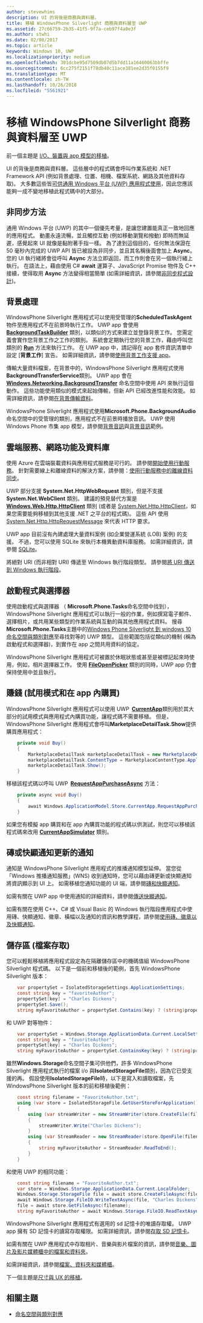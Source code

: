 ```yaml
---
author: stevewhims
description: UI 的背後是商務與資料層。
title: 移植 WindowsPhone Silverlight 商務與資料層至 UWP
ms.assetid: 27c66759-2b35-41f5-9f7a-ceb97f4a0e3f
ms.author: stwhi
ms.date: 02/08/2017
ms.topic: article
keywords: Windows 10, UWP
ms.localizationpriority: medium
ms.openlocfilehash: 301dcbe95d7509db07d5b7dd11a16460063bbffe
ms.sourcegitcommit: 6cc275f2151f78db40c11ace381ee2d35f0155f9
ms.translationtype: MT
ms.contentlocale: zh-TW
ms.lasthandoff: 10/26/2018
ms.locfileid: "5561921"
---
```

#  <a name="porting-windowsphone-silverlight-business-and-data-layers-to-uwp"></a>移植 WindowsPhone Silverlight 商務與資料層至 UWP


前一個主題是 [I/O、裝置與 app 模型的移植](wpsl-to-uwp-input-and-sensors.md)。

UI 的背後是商務與資料層。 這些層中的程式碼會呼叫作業系統和 .NET Framework API (例如背景處理、位置、相機、檔案系統、網路及其他資料存取)。 大多數這些皆[可供通用 Windows 平台 (UWP) 應用程式使用](https://msdn.microsoft.com/library/windows/apps/br211369)，因此您應該能夠一成不變地移植此程式碼中的大部分。

## <a name="asynchronous-methods"></a>非同步方法

通用 Windows 平台 (UWP) 的其中一個優先考量，是讓您建置能真正一致地回應的應用程式。 動畫永遠流暢，並且觸控互動 (例如移動瀏覽和撥動) 即時而無延遲，感覺起來 UI 就像是黏附著手指一樣。 為了達到這個目的，任何無法保證在 50 毫秒內完成的 UWP API 皆已被設為非同步，並且其名稱後面會加上 **Async**。 您的 UI 執行緒將會從呼叫 **Async** 方法立即返回，而工作則會在另一個執行緒上執行。 在語法上，藉由使用 C# **await** 運算子、JavaScript Promise 物件及 C++ 接續，使得取用 **Async** 方法變得相當簡單 (如需詳細資訊，請參閱[非同步程式設計](https://msdn.microsoft.com/library/windows/apps/mt187335))。

## <a name="background-processing"></a>背景處理

WindowsPhone Silverlight 應用程式可以使用受管理的**ScheduledTaskAgent**物件至應用程式不在前景時執行工作。 UWP app 會使用 [**BackgroundTaskBuilder**](https://msdn.microsoft.com/library/windows/apps/br224768) 類別，以類似的方式來建立並登錄背景工作。 您需定義會實作您背景工作之工作的類別。 系統會定期執行您的背景工作，藉由呼叫您類別的 [**Run**](https://msdn.microsoft.com/library/windows/apps/br224811) 方法來執行工作。 在 UWP app 中，請記得在 app 套件資訊清單中設定 [**背景工作**] 宣告。 如需詳細資訊，請參閱[使用背景工作支援 app](https://msdn.microsoft.com/library/windows/apps/mt299103)。

傳輸大量資料檔案，在背景中的，WindowsPhone Silverlight 應用程式使用**BackgroundTransferService**類別。 UWP app 會在 [**Windows.Networking.BackgroundTransfer**](https://msdn.microsoft.com/library/windows/apps/br207242) 命名空間中使用 API 來執行這個動作。 這些功能使用類似的模式來起始傳輸，但新 API 已經改進性能和效能。 如需詳細資訊，請參閱[在背景傳輸資料](https://msdn.microsoft.com/library/windows/apps/xaml/hh452975)。

WindowsPhone Silverlight 應用程式使用**Microsoft.Phone.BackgroundAudio**命名空間中的受管理的類別，應用程式不在前景時播放音訊。 UWP 使用 Windows Phone 市集 app 模型，請參閱[背景音訊](https://msdn.microsoft.com/library/windows/apps/mt282140)與[背景音訊](http://go.microsoft.com/fwlink/p/?linkid=619997)範例。

## <a name="cloud-services-networking-and-databases"></a>雲端服務、網路功能及資料庫

使用 Azure 在雲端裝載資料與應用程式服務是可行的。 請參閱[開始使用行動服務](http://go.microsoft.com/fwlink/p/?LinkID=403138)。 針對需要線上和離線資料的解決方案，請參閱：[使用行動服務中的離線資料同步](http://azure.microsoft.com/documentation/articles/mobile-services-windows-store-dotnet-get-started-offline-data/)。

UWP 部分支援 **System.Net.HttpWebRequest** 類別，但是不支援 **System.Net.WebClient** 類別。 建議的預見替代方案是 [**Windows.Web.Http.HttpClient**](https://msdn.microsoft.com/library/windows/apps/dn298639) 類別 (或者是 [System.Net.Http.HttpClient](https://msdn.microsoft.com/library/system.net.http.httpclient(v=vs.118).aspx)，如果您需要能夠移植到其他支援 .NET 之平台的程式碼)。 這些 API 使用 [System.Net.Http.HttpRequestMessage](https://msdn.microsoft.com/library/system.net.http.httprequestmessage.aspx) 來代表 HTTP 要求。

UWP app 目前沒有內建處理大量資料案例 (如企業營運系統 (LOB) 案例) 的支援。 不過，您可以使用 SQLite 來執行本機異動資料庫服務。 如需詳細資訊，請參閱 [SQLite](https://visualstudiogallery.msdn.microsoft.com/4913e7d5-96c9-4dde-a1a1-69820d615936)。

將絕對 URI (而非相對 URI) 傳遞至 Windows 執行階段類型。 請參閱[將 URI 傳送到 Windows 執行階段](https://msdn.microsoft.com/library/hh763341.aspx)。

## <a name="launchers-and-choosers"></a>啟動程式與選擇器

使用啟動程式與選擇器 （ **Microsoft.Phone.Tasks**命名空間中找到），WindowsPhone Silverlight 應用程式可以執行一般的作業，例如撰寫電子郵件、 選擇相片，或共用某些類型的作業系統與互動的與其他應用程式資料。 搜尋**Microsoft.Phone.Tasks**主題中的[Windows Phone Silverlight 到 windows 10 命名空間與類別對應](wpsl-to-uwp-namespace-and-class-mappings.md)至尋找對等的 UWP 類型。 這些範圍包括從類似的機制 (稱為啟動程式和選擇器)，到實作在 app 之間共用資料的協定。

WindowsPhone Silverlight 應用程式可被置於休眠狀態或甚至是被標記起來時使用，例如，相片選擇器工作。 使用 [**FileOpenPicker**](https://msdn.microsoft.com/library/windows/apps/br207847) 類別的同時，UWP app 仍會保持使用中並且執行。

## <a name="monetization-trial-mode-and-in-app-purchases"></a>賺錢 (試用模式和在 app 內購買)

WindowsPhone Silverlight 應用程式可以使用 UWP [**CurrentApp**](https://msdn.microsoft.com/library/windows/apps/hh779765)類別用於其大部分的試用模式與應用程式內購買功能，讓程式碼不需要移植。 但是，WindowsPhone Silverlight 應用程式會呼叫**MarketplaceDetailTask.Show**提供購買應用程式：

```csharp
    private void Buy()
    {
        MarketplaceDetailTask marketplaceDetailTask = new MarketplaceDetailTask();
        marketplaceDetailTask.ContentType = MarketplaceContentType.Applications;
        marketplaceDetailTask.Show();
    }
```

移植該程式碼以呼叫 UWP [**RequestAppPurchaseAsync**](https://msdn.microsoft.com/library/windows/apps/hh967813) 方法：

```csharp
    private async void Buy()
    {
        await Windows.ApplicationModel.Store.CurrentApp.RequestAppPurchaseAsync(false);
    }
```

如果您有模擬 app 購買和在 app 內購買功能的程式碼以供測試，則您可以移植該程式碼來改用 [**CurrentAppSimulator**](https://msdn.microsoft.com/library/windows/apps/hh779766) 類別。

## <a name="notifications-for-tile-or-toast-updates"></a>磚或快顯通知更新的通知

通知是 WindowsPhone Silverlight 應用程式的推播通知模型延伸。 當您從「Windows 推播通知服務」(WNS) 收到通知時，您可以藉由磚更新或快顯通知將資訊顯示到 UI 上。 如需移植您通知功能的 UI 端，請參閱[磚和快顯通知](w8x-to-uwp-porting-xaml-and-ui.md)。

如需有關在 UWP app 中使用通知的詳細資料，請參閱[傳送快顯通知](https://msdn.microsoft.com/library/windows/apps/xaml/hh868266)。

如需有關在使用 C++、C# 或 Visual Basic 的 Windows 執行階段應用程式中使用磚、快顯通知、徽章、橫幅以及通知的資訊和教學課程，請參閱[使用磚、徽章以及快顯通知](https://msdn.microsoft.com/library/windows/apps/xaml/hh868259)。

## <a name="storage-file-access"></a>儲存區 (檔案存取)

您可以輕鬆移植將應用程式設定為在隔離儲存區中的機碼值組 WindowsPhone Silverlight 程式碼。 以下是一個前和移植後的範例，首先 WindowsPhone Silverlight 版本：

```csharp
    var propertySet = IsolatedStorageSettings.ApplicationSettings;
    const string key = "favoriteAuthor";
    propertySet[key] = "Charles Dickens";
    propertySet.Save();
    string myFavoriteAuthor = propertySet.Contains(key) ? (string)propertySet[key] : "<none>";
```

和 UWP 對等物件：

```csharp
    var propertySet = Windows.Storage.ApplicationData.Current.LocalSettings.Values;
    const string key = "favoriteAuthor";
    propertySet[key] = "Charles Dickens";
    string myFavoriteAuthor = propertySet.ContainsKey(key) ? (string)propertySet[key] : "<none>";
```

雖然**Windows.Storage**命名空間子集可供他們，許多 WindowsPhone Silverlight 應用程式執行的檔案 i/o 與**IsolatedStorageFile**類別，因為它已受支援的再。 假設使用**IsolatedStorageFile**時，以下是寫入和讀取檔案，先 WindowsPhone Silverlight 版本的前和移植後範例：

```csharp
    const string filename = "FavoriteAuthor.txt";
    using (var store = IsolatedStorageFile.GetUserStoreForApplication())
    {
        using (var streamWriter = new StreamWriter(store.CreateFile(filename)))
        {
            streamWriter.Write("Charles Dickens");
        }
        using (var StreamReader = new StreamReader(store.OpenFile(filename, FileMode.Open, FileAccess.Read)))
        {
            string myFavoriteAuthor = StreamReader.ReadToEnd();
        }
    }
```

和使用 UWP 的相同功能：

```csharp
    const string filename = "FavoriteAuthor.txt";
    var store = Windows.Storage.ApplicationData.Current.LocalFolder;
    Windows.Storage.StorageFile file = await store.CreateFileAsync(filename, Windows.Storage.CreationCollisionOption.ReplaceExisting);
    await Windows.Storage.FileIO.WriteTextAsync(file, "Charles Dickens");
    file = await store.GetFileAsync(filename);
    string myFavoriteAuthor = await Windows.Storage.FileIO.ReadTextAsync(file);
```

WindowsPhone Silverlight 應用程式有選用的 sd 記憶卡的唯讀存取權。 UWP app 擁有 SD 記憶卡的讀寫存取權限。 如需詳細資訊，請參閱[存取 SD 記憶卡](https://msdn.microsoft.com/library/windows/apps/mt188699)。

如需有關在 UWP 應用程式中存取相片、音樂與影片檔案的資訊，請參閱[音樂、圖片及影片媒體櫃中的檔案和資料夾](https://msdn.microsoft.com/library/windows/apps/mt188703)。

如需詳細資訊，請參閱[檔案、資料夾和媒體櫃](https://msdn.microsoft.com/library/windows/apps/mt185399)。

下一個主題是[尺寸與 UX 的移植](wpsl-to-uwp-form-factors-and-ux.md)。

## <a name="related-topics"></a>相關主題

* [命名空間與類別對應](wpsl-to-uwp-namespace-and-class-mappings.md)
 

